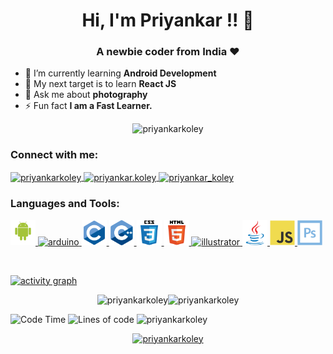 <h1 align="center">Hi, I'm Priyankar !!  👋</h1>
<h3 align="center">A newbie coder from India ❤️</h3>

- 🌱 I’m currently learning **Android Development**
- 🔭 My next target is to learn **React JS**
- 💬 Ask me about **photography**
- ⚡ Fun fact **I am a Fast Learner.**

<!-------------------------Github Stats------------------------->

<p align="center"><img src="https://github-readme-stats.vercel.app/api?username=priyankarkoley&theme=dracula&show_icons=true&locale=en" alt="priyankarkoley"/></p>

<!-------------------------Connect With Me------------------------->

<h3 align="left">Connect with me:</h3>
<p align="left">
    <a href="https://twitter.com/priyankarkoley" target="blank">
        <img align="center" src="https://raw.githubusercontent.com/rahuldkjain/github-profile-readme-generator/master/src/images/icons/Social/twitter.svg" alt="priyankarkoley" height="30" width="40" />
</a>
    <a href="https://fb.com/priyankar.koley" target="blank">
        <img align="center" src="https://raw.githubusercontent.com/rahuldkjain/github-profile-readme-generator/master/src/images/icons/Social/facebook.svg" alt="priyankar.koley" height="30" width="40" />
    </a>
    <a href="https://instagram.com/priyankar_koley" target="blank">
        <img align="center" src="https://raw.githubusercontent.com/rahuldkjain/github-profile-readme-generator/master/src/images/icons/Social/instagram.svg" alt="priyankar_koley" height="30" width="40" />
    </a>
</p>

<!-------------------------Languages and Tools------------------------->

<h3 align="left">Languages and Tools:</h3>
<p align="left">
    <a href="https://developer.android.com" target="_blank" rel="noreferrer">
        <img src="https://raw.githubusercontent.com/devicons/devicon/master/icons/android/android-original-wordmark.svg" alt="android" width="40" height="40"/> 
    </a> 
    <a href="https://www.arduino.cc/" target="_blank" rel="noreferrer">
        <img src="https://cdn.worldvectorlogo.com/logos/arduino-1.svg" alt="arduino" width="40" height="40"/> 
    </a> 
    <a href="https://www.cprogramming.com/" target="_blank" rel="noreferrer">
        <img src="https://raw.githubusercontent.com/devicons/devicon/master/icons/c/c-original.svg" alt="c" width="40" height="40"/>
    </a>
    <a href="https://www.w3schools.com/cpp/" target="_blank" rel="noreferrer"> 
        <img src="https://raw.githubusercontent.com/devicons/devicon/master/icons/cplusplus/cplusplus-original.svg" alt="cplusplus" width="40" height="40"/>
    </a>
    <a href="https://www.w3schools.com/css/" target="_blank" rel="noreferrer">
        <img src="https://raw.githubusercontent.com/devicons/devicon/master/icons/css3/css3-original-wordmark.svg" alt="css3" width="40" height="40"/>
    </a> 
    <a href="https://www.w3.org/html/" target="_blank" rel="noreferrer"> 
            <img src="https://raw.githubusercontent.com/devicons/devicon/master/icons/html5/html5-original-wordmark.svg" alt="html5" width="40" height="40"/>
    </a>
    <a href="https://www.adobe.com/in/products/illustrator.html" target="_blank" rel="noreferrer">
        <img src="https://www.vectorlogo.zone/logos/adobe_illustrator/adobe_illustrator-icon.svg" alt="illustrator" width="40" height="40"/>
    </a> 
    <a href="https://www.java.com" target="_blank" rel="noreferrer"> 
            <img src="https://raw.githubusercontent.com/devicons/devicon/master/icons/java/java-original.svg" alt="java" width="40" height="40"/>
    </a> 
    <a href="https://developer.mozilla.org/en-US/docs/Web/JavaScript" target="_blank" rel="noreferrer">
        <img src="https://raw.githubusercontent.com/devicons/devicon/master/icons/javascript/javascript-original.svg" alt="javascript" width="40" height="40"/>
    </a> 
    <a href="https://www.photoshop.com/en" target="_blank" rel="noreferrer">
            <img src="https://raw.githubusercontent.com/devicons/devicon/master/icons/photoshop/photoshop-line.svg" alt="photoshop" width="40" height="40"/> 
    </a>
</p>
    
<!-------------------------Activity Graph------------------------->
<br>

[![activity graph](https://activity-graph.herokuapp.com/graph?username=priyankarkoley&custom_title=Priyankar%27s%20activity%20graph&theme=react-dark&hide_border=true)](https://github.com/ashutosh00710/github-readme-activity-graph)

<!-------------------------Most Used Languages & Current Streak------------------------->

<p float="left" style="
display: flex;
align-items: center;
justify-content: center;
">
    <img src="https://github-readme-stats.vercel.app/api/top-langs?username=priyankarkoley&show_icons=true&locale=en&layout=default" alt="priyankarkoley"/>
    <img src="https://github-readme-stats.vercel.app/api/top-langs?username=priyankarkoley&show_icons=true&theme=highcontrast&locale=en&layout=compact" alt="priyankarkoley"/>
</p>

<!-------------------------Code Time------------------------->

![Code Time](http://img.shields.io/badge/Code%20Time-0%20secs-blue)
![Lines of code](https://img.shields.io/badge/From%20Hello%20World%20I%27ve%20Written-293%20hunder%20lines%20of%20code-blue)
<img src="https://komarev.com/ghpvc/?username=priyankarkoley&label=Profile%20views&color=0e75b6&style=flat" alt="priyankarkoley" /> </p>
<p align="left"> 

<!-------------------------Twitter Handle------------------------->
<p align ="center" style="
    width: 100%;
    text-align: center;
">
    <a href="https://twitter.com/priyankarkoley" target="blank">
        <img src="https://img.shields.io/twitter/follow/priyankarkoley?logo=twitter&style=for-the-badge" alt="priyankarkoley" />
    </a>
</p>

<!--<p align="left"> <a href="https://github.com/ryo-ma/github-profile-trophy"><img src="https://github-profile-trophy.vercel.app/?username=priyankarkoley" alt="priyankarkoley" /></a> </p>-->
